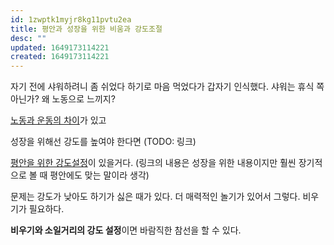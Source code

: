 ```yaml
---
id: 1zwptk1myjr8kg11pvtu2ea
title: 평안과 성장을 위한 비움과 강도조절
desc: ""
updated: 1649173114221
created: 1649173114221
---
```


자기 전에 샤워하려니 좀 쉬었다 하기로 마음 먹었다가 갑자기 인식했다. 샤워는 휴식 쪽 아닌가? 왜 노동으로 느끼지?

[노동과 운동의 차이](https://youtu.be/tOlCWab4y4g?t=68)가 있고

성장을 위해선 강도를 높여야 한다면 (TODO: 링크)

[평안을 위한 강도설정](https://youtu.be/_zqouhfJ8DQ?t=738)이 있을거다. (링크의 내용은 성장을 위한 내용이지만 훨씬 장기적으로 볼 때 평안에도 맞는 말이라 생각)

문제는 강도가 낮아도 하기가 싫은 때가 있다. 더 매력적인 놀기가 있어서 그렇다. 비우기가 필요하다.

**비우기와 소일거리의 강도 설정**이면 바람직한 참선을 할 수 있다.
